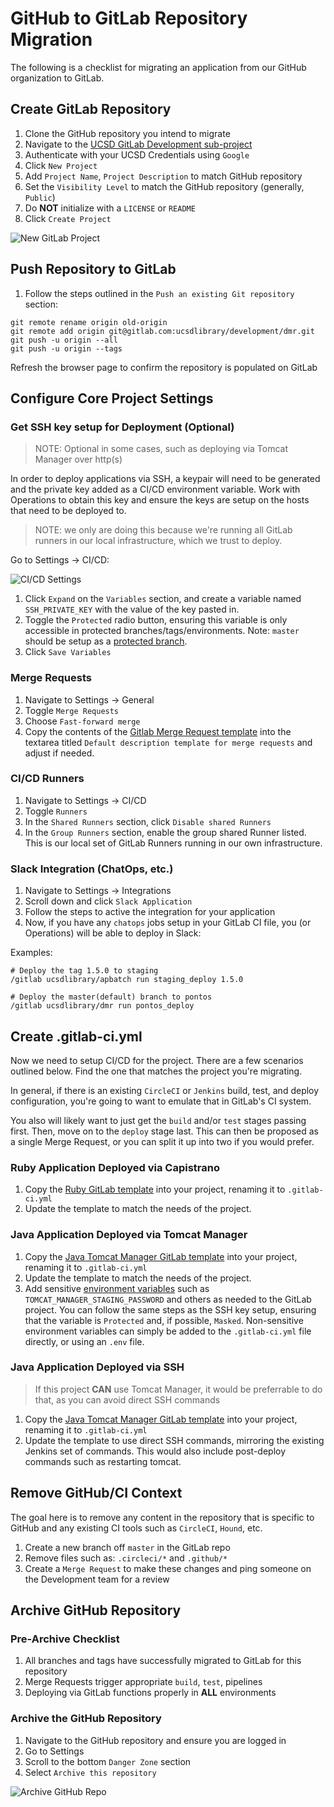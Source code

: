 # GitHub to GitLab Repository Migration #

The following is a checklist for migrating an application from our GitHub
organization to GitLab.

## Create GitLab Repository
1. Clone the GitHub repository you intend to migrate
1. Navigate to the [UCSD GitLab Development sub-project][gitlab-dev]
1. Authenticate with your UCSD Credentials using `Google`
1. Click `New Project`
1. Add `Project Name`, `Project Description` to match GitHub repository
1. Set the `Visibility Level` to match the GitHub repository (generally, `Public`)
1. Do **NOT** initialize with a `LICENSE` or `README`
1. Click `Create Project`

![New GitLab Project](./assets/new-gitlab-project.png)

## Push Repository to GitLab
1. Follow the steps outlined in the `Push an existing Git repository` section:
```
git remote rename origin old-origin
git remote add origin git@gitlab.com:ucsdlibrary/development/dmr.git
git push -u origin --all
git push -u origin --tags
```

Refresh the browser page to confirm the repository is populated on GitLab

## Configure Core Project Settings

### Get SSH key setup for Deployment (Optional)
> NOTE: Optional in some cases, such as deploying via Tomcat Manager over http(s)

In order to deploy applications via SSH, a keypair will need to be generated and
the private key added as a CI/CD environment variable. Work with Operations to
obtain this key and ensure the keys are setup on the hosts that need to be
deployed to.

> NOTE: we only are doing this because we're running all GitLab runners in our
local infrastructure, which we trust to deploy.

Go to Settings -> CI/CD:

![CI/CD Settings](./assets/ci-cd-settings.png)

1. Click `Expand` on the `Variables` section, and create a variable named
   `SSH_PRIVATE_KEY` with the value of the key pasted in.
1. Toggle the `Protected` radio button, ensuring this variable is only
   accessible in protected branches/tags/environments. Note: `master` should be
   setup as a [protected branch][gitlab-protected-branches].
1. Click `Save Variables`

### Merge Requests
1. Navigate to Settings -> General
1. Toggle `Merge Requests`
1. Choose `Fast-forward merge`
1. Copy the contents of the [Gitlab Merge Request template][gitlab-mr-template]
   into the textarea titled `Default description template for merge requests`
   and adjust if needed.

### CI/CD Runners
1. Navigate to Settings -> CI/CD
1. Toggle `Runners`
1. In the `Shared Runners` section, click `Disable shared Runners`
1. In the `Group Runners` section, enable the group shared Runner listed. This
   is our local set of GitLab Runners running in our own infrastructure.

### Slack Integration (ChatOps, etc.)
1. Navigate to Settings -> Integrations
1. Scroll down and click `Slack Application`
1. Follow the steps to active the integration for your application
1. Now, if you have any `chatops` jobs setup in your GitLab CI file, you (or
   Operations) will be able to deploy in Slack:

Examples:
```
# Deploy the tag 1.5.0 to staging
/gitlab ucsdlibrary/apbatch run staging_deploy 1.5.0

# Deploy the master(default) branch to pontos
/gitlab ucsdlibrary/dmr run pontos_deploy
```

## Create .gitlab-ci.yml
Now we need to setup CI/CD for the project. There are a few scenarios outlined
below. Find the one that matches the project you're migrating.

In general, if there is an existing `CircleCI` or `Jenkins` build, test, and
deploy configuration, you're going to want to emulate that in GitLab's CI
system.

You also will likely want to just get the `build` and/or `test` stages passing first. Then, move on to the `deploy` stage last. This can then be proposed as a single Merge Request, or you can split it up into two if you would prefer.

### Ruby Application Deployed via Capistrano
1. Copy the [Ruby GitLab template][gitlab-ruby] into your project, renaming it
   to `.gitlab-ci.yml`
1. Update the template to match the needs of the project.

### Java Application Deployed via Tomcat Manager
1. Copy the [Java Tomcat Manager GitLab template][gitlab-java-tomcat] into your project, renaming it
   to `.gitlab-ci.yml`
1. Update the template to match the needs of the project.
1. Add sensitive [environment variables][gitlab-env-vars] such as `TOMCAT_MANAGER_STAGING_PASSWORD` and others as needed to the GitLab project. You can follow the same steps as the SSH key setup, ensuring that the variable is `Protected` and, if possible, `Masked`. Non-sensitive environment variables can simply be added to the `.gitlab-ci.yml` file directly, or using an `.env` file.

### Java Application Deployed via SSH
> If this project **CAN** use Tomcat Manager, it would be preferrable to do that, as you can avoid direct SSH commands

1. Copy the [Java Tomcat Manager GitLab template][gitlab-java-tomcat] into your project, renaming it
   to `.gitlab-ci.yml`
1. Update the template to use direct SSH commands, mirroring the existing
   Jenkins set of commands. This would also include post-deploy commands such as
   restarting tomcat.

## Remove GitHub/CI Context
The goal here is to remove any content in the repository that is specific to
GitHub and any existing CI tools such as `CircleCI`, `Hound`, etc.

1. Create a new branch off `master` in the GitLab repo
1. Remove files such as: `.circleci/*` and `.github/*`
1. Create a `Merge Request` to make these changes and ping someone on the
   Development team for a review

## Archive GitHub Repository

### Pre-Archive Checklist
1. All branches and tags have successfully migrated to GitLab for this
   repository
1. Merge Requests trigger appropriate `build`, `test`, pipelines
1. Deploying via GitLab functions properly in **ALL** environments

### Archive the GitHub Repository
1. Navigate to the GitHub repository and ensure you are logged in
1. Go to Settings
1. Scroll to the bottom `Danger Zone` section
1. Select `Archive this repository`

![Archive GitHub Repo](./assets/github-archive.png)

[gitlab-dev]:https://gitlab.com/ucsdlibrary/development
[gitlab-env-vars]:https://docs.gitlab.com/ee/ci/variables/
[gitlab-java-tomcat]:./templates/.gitlab-ci-java-tomcat.yml
[gitlab-mr-template]:./templates/gitlab_merge_requests.md
[gitlab-protected-branches]:https://gitlab.com/help/user/project/protected_branches.md
[gitlab-ruby]:./templates/.gitlab-ci-ruby.yml
